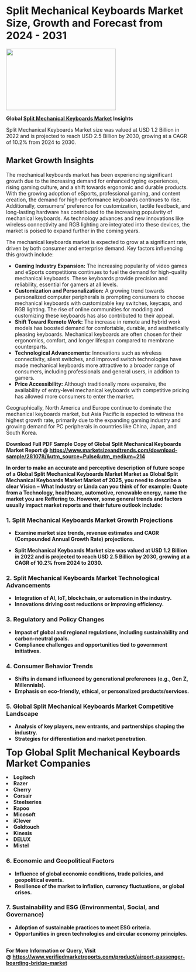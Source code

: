 <H1>Split Mechanical Keyboards Market Size, Growth and Forecast from 2024 - 2031</H1><img class="aligncenter size-medium wp-image-584254" src="https://thirdeyenews.in/wp-content/uploads/2024/09/Global-Market-Research-300x168.jpeg" alt="" width="300" height="168" /><p><strong>Global&nbsp;<a href="https://www.marketsizeandtrends.com/download-sample/281078/&amp;utm_source=Pulse&amp;utm_medium=214">Split Mechanical Keyboards Market</a> Insights</strong></p><p>Split Mechanical Keyboards Market size was valued at USD 1.2 Billion in 2022 and is projected to reach USD 2.5 Billion by 2030, growing at a CAGR of 10.2% from 2024 to 2030.</p><p><h2>Market Growth Insights</h2> <p>The mechanical keyboards market has been experiencing significant growth due to the increasing demand for enhanced typing experiences, rising gaming culture, and a shift towards ergonomic and durable products. With the growing adoption of eSports, professional gaming, and content creation, the demand for high-performance keyboards continues to rise. Additionally, consumers' preference for customization, tactile feedback, and long-lasting hardware has contributed to the increasing popularity of mechanical keyboards. As technology advances and new innovations like wireless connectivity and RGB lighting are integrated into these devices, the market is poised to expand further in the coming years.</p> <p><strong></strong></p> <p>The mechanical keyboards market is expected to grow at a significant rate, driven by both consumer and enterprise demand. Key factors influencing this growth include:</p> <ul> <li><strong>Gaming Industry Expansion:</strong> The increasing popularity of video games and eSports competitions continues to fuel the demand for high-quality mechanical keyboards. These keyboards provide precision and reliability, essential for gamers at all levels.</li> <li><strong>Customization and Personalization:</strong> A growing trend towards personalized computer peripherals is prompting consumers to choose mechanical keyboards with customizable key switches, keycaps, and RGB lighting. The rise of online communities for modding and customizing these keyboards has also contributed to their appeal.</li> <li><strong>Shift Toward Remote Work:</strong> The increase in remote and hybrid work models has boosted demand for comfortable, durable, and aesthetically pleasing keyboards. Mechanical keyboards are often chosen for their ergonomics, comfort, and longer lifespan compared to membrane counterparts.</li> <li><strong>Technological Advancements:</strong> Innovations such as wireless connectivity, silent switches, and improved switch technologies have made mechanical keyboards more attractive to a broader range of consumers, including professionals and general users, in addition to gamers.</li> <li><strong>Price Accessibility:</strong> Although traditionally more expensive, the availability of entry-level mechanical keyboards with competitive pricing has allowed more consumers to enter the market.</li> </ul> <p>Geographically, North America and Europe continue to dominate the mechanical keyboards market, but Asia Pacific is expected to witness the highest growth rate, primarily due to the expanding gaming industry and growing demand for PC peripherals in countries like China, Japan, and South Korea.</p> <p><strong></p><p><span class=""><strong>Download Full PDF Sample Copy of Global Split Mechanical Keyboards Market Report</strong> @ <a href="https://www.marketsizeandtrends.com/download-sample/281078/&amp;utm_source=Pulse&amp;utm_medium=214" target="_blank">https://www.marketsizeandtrends.com/download-sample/281078/&amp;utm_source=Pulse&amp;utm_medium=214</a></span></p><p>In order to make an accurate and perceptive description of future scope of a Global&nbsp;Split Mechanical Keyboards Market Market as Global&nbsp;Split Mechanical Keyboards Market Market of 2025, you need to describe a clear Vision &ndash; What Industry or Linda can you think of for example: Quote from a Technology, healthcare, automotive, renewable energy, name the market you are Reffering to. However, some general trends and factors usually impact market reports and their future outlook include:</p><h3>1.&nbsp;<strong>Split Mechanical Keyboards Market Growth Projections</strong></h3><ul><li>Examine market size trends, revenue estimates and CAGR (Compounded Annual Growth Rate) projections.</li><li><p>Split Mechanical Keyboards Market size was valued at USD 1.2 Billion in 2022 and is projected to reach USD 2.5 Billion by 2030, growing at a CAGR of 10.2% from 2024 to 2030.</p></li></ul><h3>2.&nbsp;<strong>Split Mechanical Keyboards Market Technological Advancements</strong></h3><ul><li>Integration of AI, IoT, blockchain, or automation in the industry.</li><li>Innovations driving cost reductions or improving efficiency.</li></ul><h3>3.&nbsp;<strong>Regulatory and Policy Changes</strong></h3><ul><li>Impact of global and regional regulations, including sustainability and carbon-neutral goals.</li><li>Compliance challenges and opportunities tied to government initiatives.</li></ul><h3>4.&nbsp;<strong>Consumer Behavior Trends</strong></h3><ul><li>Shifts in demand influenced by generational preferences (e.g., Gen Z, Millennials).</li><li>Emphasis on eco-friendly, ethical, or personalized products/services.</li></ul><h3>5.&nbsp;<strong>Global Split Mechanical Keyboards Market Competitive Landscape</strong></h3><ul><li>Analysis of key players, new entrants, and partnerships shaping the industry.</li><li>Strategies for differentiation and market penetration.</li></ul><p data-pm-slice="1 1 []"><span style="color: inherit; font-family: inherit; font-size: 25px;">Top Global Split Mechanical Keyboards Market Companies</span></p><div class="" data-test-id=""><p><li>Logitech</li><li> Razer</li><li> Cherry</li><li> Corsair</li><li> Steelseries</li><li> Rapoo</li><li> Micosoft</li><li> iClever</li><li> Goldtouch</li><li> Kinesis</li><li> DELUX</li><li> Mistel</li></p></div><h3>6.&nbsp;<strong>Economic and Geopolitical Factors</strong></h3><ul><li>Influence of global economic conditions, trade policies, and geopolitical events.</li><li>Resilience of the market to inflation, currency fluctuations, or global crises.</li></ul><h3>7.&nbsp;<strong>Sustainability and ESG (Environmental, Social, and Governance)</strong></h3><ul><li>Adoption of sustainable practices to meet ESG criteria.</li><li>Opportunities in green technologies and circular economy principles.</li></ul><h2><strong style="font-size: 14px;">For More Information or Query, Visit @&nbsp;</strong><a style="background-color: #ffffff; font-size: 14px;" href="https://www.marketsizeandtrends.com/report/split-mechanical-keyboards-market/" target="_blank">https://www.verifiedmarketreports.com/product/airport-passenger-boarding-bridge-market</a></h2>
